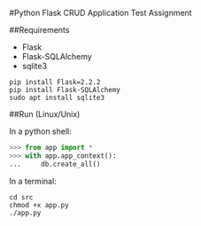#Python Flask CRUD Application Test Assignment

##Requirements
- Flask
- Flask-SQLAlchemy
- sqlite3

```
pip install Flask=2.2.2
pip install Flask-SQLAlchemy
sudo apt install sqlite3
```

##Run (Linux/Unix)

In a python shell:
```python
>>> from app import *
>>> with app.app_context():
...     db.create_all()

```

In a terminal:
```
cd src
chmod +x app.py
./app.py
```

